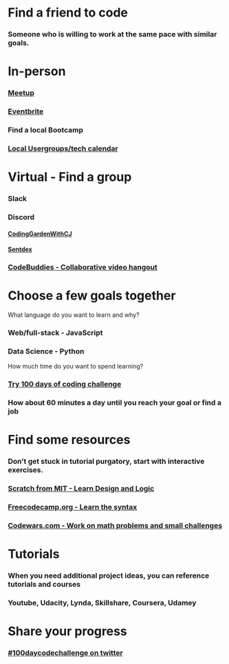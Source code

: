 
# Find a friend to code 
### Someone who is willing to work at the same pace with similar goals.

# In-person
### [Meetup](https://www.meetup.com/)
### [Eventbrite](https://www.eventbrite.com/)
### Find a local Bootcamp
### [Local Usergroups/tech calendar](http://calagator.org/)

# Virtual - Find a group
### Slack 
### Discord 
#### [CodingGardenWithCJ](https://coding.garden/discord) 
#### [Sentdex](https://discord.gg/sentdex)
### [CodeBuddies - Collaborative video hangout](https://codebuddies.org/hangouts)

# Choose a few goals together

What language do you want to learn and why?
### Web/full-stack - JavaScript
### Data Science - Python

How much time do you want to spend learning?
### [Try 100 days of coding challenge](https://www.100daysofcode.com/)
### How about 60 minutes a day until you reach your goal or find a job

# Find some resources

### Don’t get stuck in tutorial purgatory, start with interactive exercises.
### [Scratch from MIT - Learn Design and Logic](https://scratch.mit.edu/)
### [Freecodecamp.org - Learn the syntax](https://www.freecodecamp.org/)
### [Codewars.com - Work on math problems and small challenges](https://www.codewars.com/)

# Tutorials
### When you need additional project ideas, you can reference tutorials and courses
### Youtube, Udacity, Lynda, Skillshare, Coursera, Udamey

# Share your progress
### [#100daycodechallenge on twitter](https://www.100daysofcode.com/)




